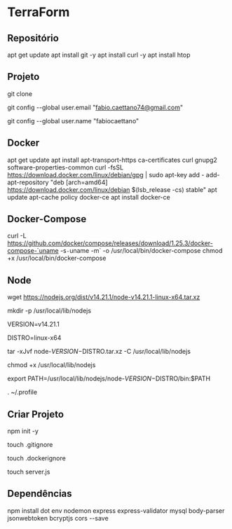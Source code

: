 
# TerraForm


## Repositório
apt get update
apt install git -y
apt install curl -y
apt install htop


## Projeto

git clone

git config --global user.email "fabio.caettano74@gmail.com"

git config --global user.name "fabiocaettano"

## Docker

apt get update
apt install apt-transport-https ca-certificates curl gnupg2 software-properties-common
curl -fsSL https://download.docker.com/linux/debian/gpg | sudo apt-key add -
add-apt-repository "deb [arch=amd64] https://download.docker.com/linux/debian $(lsb_release -cs) stable"
apt update
apt-cache policy docker-ce
apt install docker-ce


## Docker-Compose
curl -L https://github.com/docker/compose/releases/download/1.25.3/docker-compose-`uname -s`-`uname -m` -o /usr/local/bin/docker-compose
chmod +x /usr/local/bin/docker-compose

## Node
wget https://nodejs.org/dist/v14.21.1/node-v14.21.1-linux-x64.tar.xz

mkdir -p /usr/local/lib/nodejs

VERSION=v14.21.1

DISTRO=linux-x64

tar -xJvf node-$VERSION-$DISTRO.tar.xz -C /usr/local/lib/nodejs 

chmod +x /usr/local/lib/nodejs

export PATH=/usr/local/lib/nodejs/node-$VERSION-$DISTRO/bin:$PATH

. ~/.profile

## Criar Projeto

npm init -y

touch .gitignore

touch .dockerignore

touch server.js

## Dependências

npm install dot env nodemon express express-validator mysql body-parser jsonwebtoken bcryptjs cors --save

